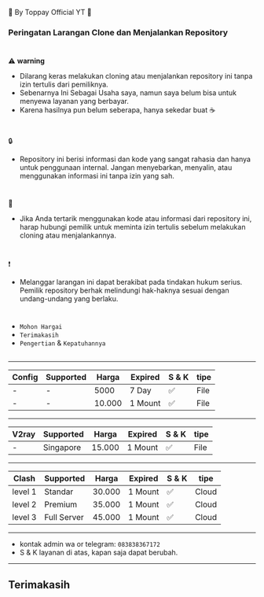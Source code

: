 🍚 By Toppay Official YT 🚀
### Peringatan Larangan Clone dan Menjalankan Repository
#
⚠️ **warning**
- Dilarang keras melakukan cloning atau menjalankan repository ini tanpa izin tertulis dari pemiliknya.
- Sebenarnya Ini Sebagai Usaha saya, namun saya belum bisa untuk menyewa layanan yang berbayar.
- Karena hasilnya pun belum seberapa, hanya sekedar buat ☕
#
🔒
- Repository ini berisi informasi dan kode yang sangat rahasia dan hanya untuk penggunaan internal. Jangan menyebarkan, menyalin, atau menggunakan informasi ini tanpa izin yang sah.
#
📩
- Jika Anda tertarik menggunakan kode atau informasi dari repository ini, harap hubungi pemilik untuk meminta izin tertulis sebelum melakukan cloning atau menjalankannya.
#
❗
- Melanggar larangan ini dapat berakibat pada tindakan hukum serius. Pemilik repository berhak melindungi hak-haknya sesuai dengan undang-undang yang berlaku.
#
- `Mohon Hargai`
- `Terimakasih`
- `Pengertian` & `Kepatuhannya`

##
___
| Config  | Supported    | Harga   | Expired | S & K | tipe  |
| ------- | ------------ | ------- | ------- | ----- | ----- |
| -       | -            | 5000    | 7 Day   |   ✅  | File  |
| -       | -            | 10.000  | 1 Mount |   ✅  | File  |
---
| V2ray   | Supported    | Harga   | Expired | S & K | tipe  |
| ------- | ------------ | ------- | ------- | ----- | ----- |
| -       | Singapore    | 15.000  | 1 Mount |   ✅  | File  |
---
| Clash   | Supported    | Harga   | Expired | S & K | tipe  |
| ------- | ------------ | ------- | ------- | ----- | ----- |
| level 1 | Standar      | 30.000  | 1 Mount |   ✅  | Cloud |
| level 2 | Premium      | 35.000  | 1 Mount |   ✅  | Cloud |
| level 3 | Full Server  | 45.000  | 1 Mount |   ✅  | Cloud |
___
-    kontak admin wa or telegram: `083838367172`
- S & K
 layanan di atas, kapan saja dapat berubah.
---
##
## Terimakasih